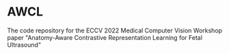 # AWCL
The code repository for the ECCV 2022 Medical Computer Vision Workshop paper "Anatomy-Aware Contrastive Representation Learning for Fetal Ultrasound"
